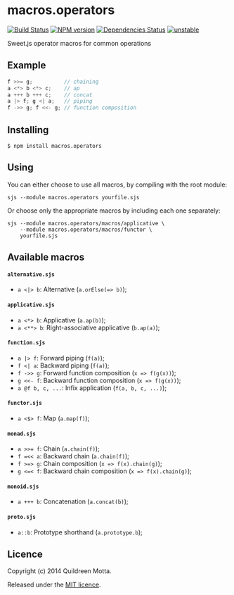macros.operators
================

[![Build Status](https://secure.travis-ci.org/folktale/macros.operators.png?branch=master)](https://travis-ci.org/folktale/macros.operators)
[![NPM version](https://badge.fury.io/js/macros.operators.png)](http://badge.fury.io/js/macros.operators)
[![Dependencies Status](https://david-dm.org/folktale/macros.operators.png)](https://david-dm.org/folktale/macros.operators)
[![unstable](http://badges.github.io/stability-badges/dist/unstable.svg)](http://github.com/badges/stability-badges)


Sweet.js operator macros for common operations


## Example

```js
f >>= g;          // chaining
a <*> b <*> c;    // ap
a +++ b +++ c;    // concat
a |> f; g <| a;   // piping
f ->> g; f <<- g; // function composition
```


## Installing

    $ npm install macros.operators


## Using

You can either choose to use all macros, by compiling with the root module:

```shell
sjs --module macros.operators yourfile.sjs
```

Or choose only the appropriate macros by including each one separately:

```shell
sjs --module macros.operators/macros/applicative \
    --module macros.operators/macros/functor \
    yourfile.sjs
```

## Available macros

#### `alternative.sjs`
 -  `a <|> b`: Alternative (`a.orElse(=> b)`);

#### `applicative.sjs`
 -  `a <*> b`: Applicative (`a.ap(b)`);
 -  `a <**> b`: Right-associative applicative (`b.ap(a)`);

#### `function.sjs`
 -  `a |> f`: Forward piping (`f(a)`);
 -  `f <| a`: Backward piping (`f(a)`);
 -  `f ->> g`: Forward function composition (`x => f(g(x))`);
 -  `g <<- f`: Backward function composition (`x => f(g(x))`);
 -  `a @f b, c, ...`: Infix application (`f(a, b, c, ...)`);

#### `functor.sjs`
 -  `a <$> f`: Map (`a.map(f)`);

#### `monad.sjs`
 -  `a >>= f`: Chain (`a.chain(f)`);
 -  `f =<< a`: Backward chain (`a.chain(f)`);
 -  `f >=> g`: Chain composition (`x => f(x).chain(g)`);
 -  `g <=< f`: Backward chain composition (`x => f(x).chain(g)`);

#### `monoid.sjs`
 -  `a +++ b`: Concatenation (`a.concat(b)`);

#### `proto.sjs`
 -  `a::b`: Prototype shorthand (`a.prototype.b`);


## Licence

Copyright (c) 2014 Quildreen Motta.

Released under the [MIT licence](https://github.com/folktale/macros.operators/blob/master/LICENCE).

<!-- links -->
[Fantasy Land]: https://github.com/fantasyland/fantasy-land
[Browserify]: http://browserify.org/
[Git]: http://git-scm.com/
[Make]: http://www.gnu.org/software/make/
[Node.js]: http://nodejs.org/
[es5-shim]: https://github.com/kriskowal/es5-shim
[docs]: http://folktale.github.io/macros.operators
<!-- [release: https://github.com/folktale/macros.operators/releases/download/v$VERSION/macros.operators-$VERSION.tar.gz] -->
[release]: https://github.com/folktale/macros.operators/releases/download/v0.5.1/macros.operators-0.5.1.tar.gz
<!-- [/release] -->
